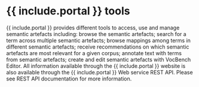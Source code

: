 # {{ include.portal }} tools

{{ include.portal }} provides different tools to access, use and manage semantic artefacts including:
browse the semantic artefacts;
search for a term across multiple semantic artefacts;
browse mappings among terms in different semantic artefacts;
receive recommendations on which semantic artefacts are most relevant for a given corpus;
annotate text with terms from semantic artefacts;
create and edit semantic artefacts with VocBench Editor.
All information available through the {{ include.portal }} website is also available through the {{ include.portal }} Web service REST API. Please see REST API documentation for more information. 